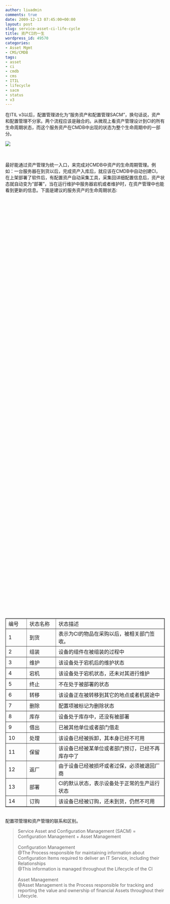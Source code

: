 ```yaml
---
author: liuadmin
comments: true
date: 2009-12-13 07:45:00+00:00
layout: post
slug: service-asset-ci-life-cycle
title: 资产CI的一生
wordpress_id: 49570
categories:
- Asset Mgmt
- CMS/CMDB
tags:
- asset
- ci
- cmdb
- cms
- ITIL
- lifecycle
- sacm
- status
- v3
---
```


在ITIL v3以后，配置管理进化为“服务资产和配置管理SACM”，换句话说，资产和配置管理不分家。两个流程应该是融合的。从微观上看资产管理设计到CI的所有生命周期状态，而这个服务资产在CMDB中出现的状态为整个生命周期中的一部分。<br />

![](http://www.butterfliesandart.com/Butterfly_Life_Cycle/Lifecycle3large.jpg)

<br /><br />最好能通过资产管理为统一入口，来完成对CMDB中资产的生命周期管理。例如：一台服务器在到货以后，完成资产入库后，就应该在CMDB中自动创建CI，在上架部署了软件后，有配置资产自动采集工具，采集回详细配置信息后，资产状态就自动变为“部署”，当在运行维护中服务器宕机或者维护时，在资产管理中也能看到更新的信息。下面是建议的服务资产的生命周期状态:<br /><table cellpadding="0" cellspacing="0" border="1" width="709" > <br /><tbody ><br /><tr ><br />
<td width="69" height="32" >编号
</td><br />
<td width="115" >状态名称
</td><br />
<td width="526" >状态描述
</td><br /></tr><br /><tr ><br />
<td width="69" height="34" >1
</td><br />
<td width="115" >到货
</td><br />
<td width="526" >表示为CI的物品在采购以后，被相关部门签收。
</td><br /></tr><br /><tr ><br />
<td width="69" height="34" >2
</td><br />
<td width="115" >组装
</td><br />
<td width="526" >设备的组件在被组装的过程中
</td><br /></tr><br /><tr ><br />
<td width="69" height="34" >3
</td><br />
<td width="115" >维护
</td><br />
<td width="526" >该设备处于宕机后的维护状态
</td><br /></tr><br /><tr ><br />
<td width="69" height="34" >4
</td><br />
<td width="115" >宕机
</td><br />
<td width="526" >该设备处于宕机状态，还未对其进行维护
</td><br /></tr><br /><tr ><br />
<td width="69" height="34" >5
</td><br />
<td width="115" >终止
</td><br />
<td width="526" >不在处于被部署的状态
</td><br /></tr><br /><tr ><br />
<td width="69" height="34" >6
</td><br />
<td width="115" >转移
</td><br />
<td width="526" >该设备正在被转移到其它的地点或者机房途中
</td><br /></tr><br /><tr ><br />
<td width="69" height="34" >7
</td><br />
<td width="115" >删除
</td><br />
<td width="526" >配置项被标记为删除状态
</td><br /></tr><br /><tr ><br />
<td width="69" height="34" >8
</td><br />
<td width="115" >库存
</td><br />
<td width="526" >设备处于库存中，还没有被部署
</td><br /></tr><br /><tr ><br />
<td width="69" height="34" >9
</td><br />
<td width="115" >借出
</td><br />
<td width="526" >已被其他单位或者部门借走
</td><br /></tr><br /><tr ><br />
<td width="69" height="34" >10
</td><br />
<td width="115" >处理
</td><br />
<td width="526" >该设备已经被拆卸，其本身已经不可用
</td><br /></tr><br /><tr ><br />
<td width="69" height="34" >11
</td><br />
<td width="115" >保留
</td><br />
<td width="526" >该设备已经被某单位或者部门预订，已经不再库存中了
</td><br /></tr><br /><tr ><br />
<td width="69" height="34" >12
</td><br />
<td width="115" >返厂
</td><br />
<td width="526" >由于设备已经被损坏或者过保，必须被退回厂商
</td><br /></tr><br /><tr ><br />
<td width="69" height="34" >13
</td><br />
<td width="115" >部署
</td><br />
<td width="526" >CI的默认状态，表示设备处于正常的生产运行状态
</td><br /></tr><br /><tr ><br />
<td width="69" height="34" >14
</td><br />
<td width="115" >订购
</td><br />
<td width="526" >该设备已经被订购，还未到货，仍然不可用
</td><br /></tr><br /></tbody></table><br />配置项管理和资产管理的联系和区别。<br />

<blockquote>Service Asset and Configuration Management (SACM) = Configuration Management + Asset Management<br /><br />Configuration Management<br />@The Process responsible for maintaining information about Configuration Items required to deliver an IT Service, including their Relationships<br />@This information is managed throughout the Lifecycle of the CI<br /><br />Asset Management<br />@Asset Management is the Process responsible for tracking and reporting the value and ownership of financial Assets throughout their Lifecycle.</blockquote>
